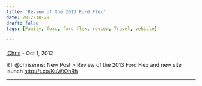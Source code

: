 ```yaml
---
title: 'Review of the 2013 Ford Flex'
date: 2012-10-29
draft: false
tags: [Family, ford, ford flex, review, Travel, vehicle]

---
```



#### 
[iChris](http://twitter.com/iChris "twitter.58323@example.com") - <time datetime="2012-10-29 17:30:06">Oct 1, 2012</time>

RT @chrisenns: New Post > Review of the 2013 Ford Flex and new site launch http://t.co/KuWtOhRh
<hr />
